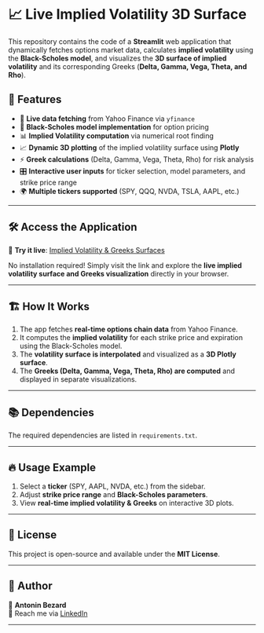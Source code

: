 # 📈 Live Implied Volatility 3D Surface

This repository contains the code of a **Streamlit** web application that dynamically fetches options market data, calculates **implied volatility** using the **Black-Scholes model**, and visualizes the **3D surface of implied volatility** and its corresponding Greeks (**Delta, Gamma, Vega, Theta, and Rho**).

## 🚀 Features

- 📡 **Live data fetching** from Yahoo Finance via `yfinance`
- 🏦 **Black-Scholes model implementation** for option pricing
- 📊 **Implied Volatility computation** via numerical root finding
- 📈 **Dynamic 3D plotting** of the implied volatility surface using **Plotly**
- ⚡ **Greek calculations** (Delta, Gamma, Vega, Theta, Rho) for risk analysis
- 🎛️ **Interactive user inputs** for ticker selection, model parameters, and strike price range
- 🌍 **Multiple tickers supported** (SPY, QQQ, NVDA, TSLA, AAPL, etc.)

---

## 🛠️ Access the Application

🚀 **Try it live**: [Implied Volatility & Greeks Surfaces](https://impliedvolatilityandgreekssurfacesfromblackscolesmodel.streamlit.app/)

No installation required! Simply visit the link and explore the **live implied volatility surface and Greeks visualization** directly in your browser.

---

## 🏗️ How It Works

1. The app fetches **real-time options chain data** from Yahoo Finance.
2. It computes the **implied volatility** for each strike price and expiration using the Black-Scholes model.
3. The **volatility surface is interpolated** and visualized as a **3D Plotly surface**.
4. The **Greeks (Delta, Gamma, Vega, Theta, Rho) are computed** and displayed in separate visualizations.

---

## 📚 Dependencies

The required dependencies are listed in `requirements.txt`.

---

## 🔥 Usage Example

1. Select a **ticker** (SPY, AAPL, NVDA, etc.) from the sidebar.
2. Adjust **strike price range** and **Black-Scholes parameters**.
3. View **real-time implied volatility & Greeks** on interactive 3D plots.

---

## 📜 License

This project is open-source and available under the **MIT License**.

---

## 👤 Author

🔹 **Antonin Bezard**  
📧 Reach me via [LinkedIn](https://www.linkedin.com/in/antonin-bezard-a11511177/)

---
